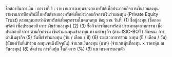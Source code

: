 ชื่อสถาบันการเงิน :
ตารางที่ 1 : รายงานการลงทุนของกองทรัสต์เพื่อประกอบกิจการเงินร่วมลงทุน
รายงานการถือหรือมีใบทรัสต์ของกองทรัสต์เพื่อประกอบกิจการเงินร่วมลงทุน (Private Equity Trust) ตามกฎหมายว่าด้วยทรัสต์เพื่อธุรกรรมในตลาดทุน
ข้อมูล ณ วันที่:
(1)
ชื่อผู้ลงทุน
(ชื่อกองทรัสต์
เพื่อประกอบกิจการ
เงินร่วมลงทุน)
(2)
(3)
ชื่อกิจการที่กองทรัสต์ ประเภทอุตสาหกรรม
เพื่อประกอบกิจการ
ตามกิจกรรม
เงินร่วมลงทุนเข้าลงทุน
ทางเศรษฐกิจ
(ตาม ISIC-BOT)
ลักษณะ
การดำเนินธุรกิจ
(5)
วันที่เข้าร่วมลงทุน
(วัน / เดือน / ปี)
(6)
ระยะเวลาการร่วม
ลงทุน
(ปี / เดือน / วัน)
(นับแต่วันที่เข้าร่วม
ลงทุนจนถึงปัจจุบัน)
จำนวนเงินลงทุน
(บาท)
(จำนวนหุ้นที่ลงทุน ×
ราคาหุ้น ณ วันลงทุน)
(8)
สัดส่วน
การถือหุ้น
ในกิจการ
(%)
(9)
แนวทางการถอนตัว
